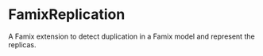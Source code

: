# FamixReplication
A Famix extension to detect duplication in a Famix model and represent the replicas.
